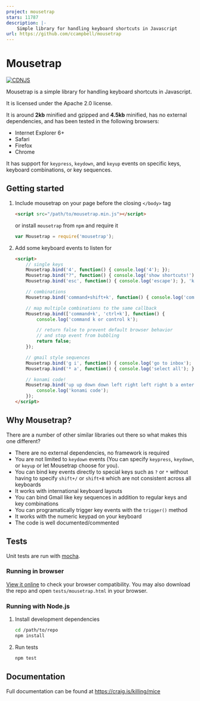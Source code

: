 ```yaml
---
project: mousetrap
stars: 11787
description: |-
    Simple library for handling keyboard shortcuts in Javascript
url: https://github.com/ccampbell/mousetrap
---
```


# Mousetrap
[![CDNJS](https://img.shields.io/cdnjs/v/mousetrap.svg)](https://cdnjs.com/libraries/mousetrap)

Mousetrap is a simple library for handling keyboard shortcuts in Javascript.

It is licensed under the Apache 2.0 license.

It is around **2kb** minified and gzipped and **4.5kb** minified, has no external dependencies, and has been tested in the following browsers:

- Internet Explorer 6+
- Safari
- Firefox
- Chrome

It has support for `keypress`, `keydown`, and `keyup` events on specific keys, keyboard combinations, or key sequences.

## Getting started

1. Include mousetrap on your page before the closing `</body>` tag

    ```html
    <script src="/path/to/mousetrap.min.js"></script>
    ```

    or install `mousetrap` from `npm` and require it

    ```js
    var Mousetrap = require('mousetrap');
    ```

2. Add some keyboard events to listen for

    ```html
    <script>
        // single keys
        Mousetrap.bind('4', function() { console.log('4'); });
        Mousetrap.bind("?", function() { console.log('show shortcuts!'); });
        Mousetrap.bind('esc', function() { console.log('escape'); }, 'keyup');

        // combinations
        Mousetrap.bind('command+shift+k', function() { console.log('command shift k'); });

        // map multiple combinations to the same callback
        Mousetrap.bind(['command+k', 'ctrl+k'], function() {
            console.log('command k or control k');

            // return false to prevent default browser behavior
            // and stop event from bubbling
            return false;
        });

        // gmail style sequences
        Mousetrap.bind('g i', function() { console.log('go to inbox'); });
        Mousetrap.bind('* a', function() { console.log('select all'); });

        // konami code!
        Mousetrap.bind('up up down down left right left right b a enter', function() {
            console.log('konami code');
        });
    </script>
    ```

## Why Mousetrap?

There are a number of other similar libraries out there so what makes this one different?

- There are no external dependencies, no framework is required
- You are not limited to `keydown` events (You can specify `keypress`, `keydown`, or `keyup` or let Mousetrap choose for you).
- You can bind key events directly to special keys such as `?` or `*` without having to specify `shift+/` or `shift+8` which are not consistent across all keyboards
- It works with international keyboard layouts
- You can bind Gmail like key sequences in addition to regular keys and key combinations
- You can programatically trigger key events with the `trigger()` method
- It works with the numeric keypad on your keyboard
- The code is well documented/commented

## Tests

Unit tests are run with <a href="https://mochajs.org/">mocha</a>.

### Running in browser

[View it online](http://rawgit.com/ccampbell/mousetrap/master/tests/mousetrap.html) to check your browser compatibility. You may also download the repo and open `tests/mousetrap.html` in your browser.

### Running with Node.js

1. Install development dependencies

    ```sh
    cd /path/to/repo
    npm install
    ```

3. Run tests

    ```sh
    npm test
    ```

## Documentation

Full documentation can be found at https://craig.is/killing/mice

